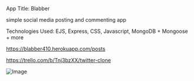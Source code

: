 App Title: Blabber

simple social media posting and commenting app

Technologies Used: EJS, Express, CSS, Javascript, MongoDB + Mongoose + more

https://blabber410.herokuapp.com/posts

https://trello.com/b/Tnj3bzXX/twitter-clone

<img src="https://i.imgur.com/VFxDmXu.png" alt="Image">
